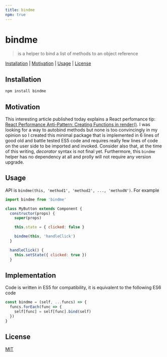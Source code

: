 ```yaml
---
title: bindme
npm: true
---
```

# bindme

> is a helper to bind a list of methods to an object reference

[Installation](#installation) |
[Motivation](#motivation) |
[Usage](#usage) |
[License](#license)

## Installation

```bash
npm install bindme
```

## Motivation

This interesting article published today explains a React perfomance tip:
[React Performance Anti-Pattern: Creating Functions in render()](https://medium.com/@erikras/react-performance-anti-pattern-creating-functions-in-render-ddeb5ebd2933).
I was looking for a way to autobind methods but none is too convincingly
in my opinion so I created this minimal package that is implemented
in 6 lines of good old and battle tested ES5 code and requires really
few lines of code on the user side to be imported and invoked.
Consider also that, at the time of this writing, *decorator* syntax is
not final yet. Furthermore, this `bindme` helper has no dependency at all
and prolly will not require any version upgrade.

## Usage

API is `bindme(this, 'method1', 'method2', ..., 'methodN')`. For example

```javascript
import bindme from 'bindme'

class MyButton extends Component {
  constructor(props) {
    super(props)

    this.state = { clicked: false }

    bindme(this, 'handleClick')
  }

  handleClick() {
    this.setState({ clicked: true })
  }
```

## Implementation

Code is written in ES5 for compatibility, it is equivalent to the
following ES6 code

```javascript
const bindme = (self, ...funcs) => {
  funcs.forEach(func => {
    self[func] = self[func].bind(self)
  })
}
```

## License

[MIT](http://g14n.info/mit-license)

